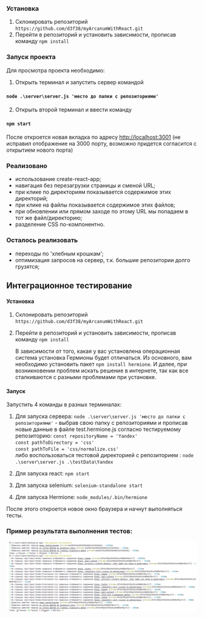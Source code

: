 ### Установка

1. Склонировать репозиторий `https://github.com/d3f38/myArcanumWithReact.git`
2. Перейти в репозиторий и установить зависимости, прописав команду `npm install`

### Запуск проекта

Для просмотра проекта необходимо:

1. Открыть терминал и запустить сервер командой   

#### `node .\server\server.js 'место до папки с репозиториями'`

2. Открыть второй терминал и ввести команду

#### `npm start`

После откроется новая вкладка по адресу [http://localhost:3001](http://localhost:3001) (не исправил отображение на 3000 порту, возможно придется согласится с открытием нового порта)

### Реализовано

- использование create-react-app;
- навигация без перезагрузки страницы и сменой URL;
- при клике по директориям показывается содержимое этих директорий;
- при клике на файлы показывается содержимое этих файлов;
- при обновлении или прямом заходе по этому URL мы попадаем в тот же файл/директорию;
- разделение CSS по-компонентно.

### Осталось реализовать

- переходы по 'хлебным крошкам';
- оптимизация запросов на сервер, т.к. большие репозитории долго грузятся;


## Интеграционное тестирование

#### Установка

1. Склонировать репозиторий `https://github.com/d3f38/myArcanumWithReact.git`
2. Перейти в репозиторий и установить зависимости, прописав команду `npm install`


    В зависимости от того, какая у вас установлена операционная система установка Гермионы будет отличаться. Из основного, вам необходимо установить пакет `npm install hermione`. И далее, при возникновении проблем искать решение в интернете, так как все сталкиваются с разными проблемами при установке.

#### Запуск

Запустить 4 команды в разных терминалах:

1. Для запуска сервера:
`node .\server\server.js 'место до папки с репозиториями'` - выбрав свою папку с репозиториями и прописав новые данные в файле test.hermione.js согласно тестируемому репозиторию:
`const repositoryName = 'Yandex'`   
`const pathToDirectory = 'css'`      
`const pathToFile = 'css/normalize.css'`   
либо воспользоваться тестовой директорией с репозиторием : 
`node .\server\server.js .\testData\Yandex`



2. Для запуска react:
 `npm start`
3. Для запуска selenium:
`selenium-standalone start`
4. Для запуска Hermione:
`node_modules/.bin/hermione`

После этого откроется новое окно браузера и начнут выполняться тесты.

### Пример результата выполнения тестов:
![](testResults/result.png)